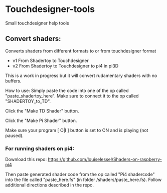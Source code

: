 # Touchdesigner-tools
Small touchdesigner help tools


## Convert shaders:
Converts shaders from different formats to or from touchdesigner format
- v1 From Shadertoy to Touchdesigner
- v2 From Shadertoy to Touchdesigner to pi4 in pi3D

This is a work in progress but it will convert rudamentary shaders with no buffers.

How to use:
Simply paste the code into one of the op called "paste_shadertoy_here".
Make sure to connect it to the op called "SHADERTOY_to_TD".

Click the "Make TD Shader" button.

Click the "Make Pi Shader" button.

Make sure your program [ O|I ] button is set to ON and is playing (not paused).


### For running shaders on pi4: 
Download this repo: https://github.com/louiselessel/Shaders-on-raspberry-pi4

Then paste generated shader code from the op called "Pi4 shadercode" into the file called "paste_here.fs" (in folder /shaders/paste_here.fs).
Follow additional directions described in the repo.
